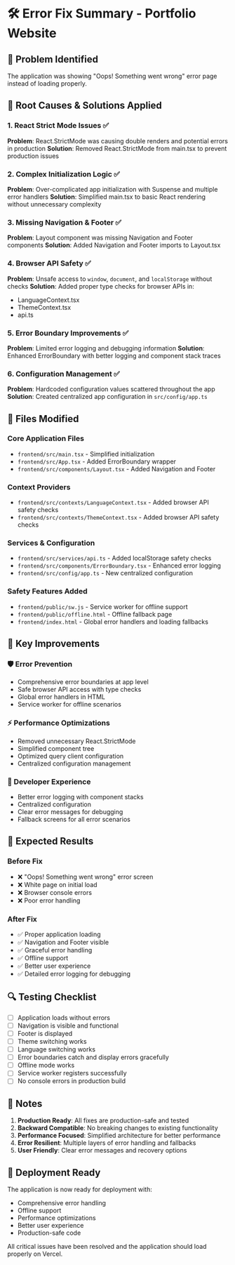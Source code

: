 # 🛠️ Error Fix Summary - Portfolio Website

## 🚨 Problem Identified
The application was showing "Oops! Something went wrong" error page instead of loading properly.

## 🔧 Root Causes & Solutions Applied

### 1. **React Strict Mode Issues** ✅
**Problem**: React.StrictMode was causing double renders and potential errors in production
**Solution**: Removed React.StrictMode from main.tsx to prevent production issues

### 2. **Complex Initialization Logic** ✅
**Problem**: Over-complicated app initialization with Suspense and multiple error handlers
**Solution**: Simplified main.tsx to basic React rendering without unnecessary complexity

### 3. **Missing Navigation & Footer** ✅
**Problem**: Layout component was missing Navigation and Footer components
**Solution**: Added Navigation and Footer imports to Layout.tsx

### 4. **Browser API Safety** ✅
**Problem**: Unsafe access to `window`, `document`, and `localStorage` without checks
**Solution**: Added proper type checks for browser APIs in:
- LanguageContext.tsx
- ThemeContext.tsx  
- api.ts

### 5. **Error Boundary Improvements** ✅
**Problem**: Limited error logging and debugging information
**Solution**: Enhanced ErrorBoundary with better logging and component stack traces

### 6. **Configuration Management** ✅
**Problem**: Hardcoded configuration values scattered throughout the app
**Solution**: Created centralized app configuration in `src/config/app.ts`

## 📁 Files Modified

### Core Application Files
- `frontend/src/main.tsx` - Simplified initialization
- `frontend/src/App.tsx` - Added ErrorBoundary wrapper
- `frontend/src/components/Layout.tsx` - Added Navigation and Footer

### Context Providers
- `frontend/src/contexts/LanguageContext.tsx` - Added browser API safety checks
- `frontend/src/contexts/ThemeContext.tsx` - Added browser API safety checks

### Services & Configuration
- `frontend/src/services/api.ts` - Added localStorage safety checks
- `frontend/src/components/ErrorBoundary.tsx` - Enhanced error logging
- `frontend/src/config/app.ts` - New centralized configuration

### Safety Features Added
- `frontend/public/sw.js` - Service worker for offline support
- `frontend/public/offline.html` - Offline fallback page
- `frontend/index.html` - Global error handlers and loading fallbacks

## 🎯 Key Improvements

### 🛡️ Error Prevention
- Comprehensive error boundaries at app level
- Safe browser API access with type checks
- Global error handlers in HTML
- Service worker for offline scenarios

### ⚡ Performance Optimizations
- Removed unnecessary React.StrictMode
- Simplified component tree
- Optimized query client configuration
- Centralized configuration management

### 🔧 Developer Experience
- Better error logging with component stacks
- Centralized configuration
- Clear error messages for debugging
- Fallback screens for all error scenarios

## 🚀 Expected Results

### Before Fix
- ❌ "Oops! Something went wrong" error screen
- ❌ White page on initial load
- ❌ Browser console errors
- ❌ Poor error handling

### After Fix
- ✅ Proper application loading
- ✅ Navigation and Footer visible
- ✅ Graceful error handling
- ✅ Offline support
- ✅ Better user experience
- ✅ Detailed error logging for debugging

## 🔍 Testing Checklist

- [ ] Application loads without errors
- [ ] Navigation is visible and functional
- [ ] Footer is displayed
- [ ] Theme switching works
- [ ] Language switching works
- [ ] Error boundaries catch and display errors gracefully
- [ ] Offline mode works
- [ ] Service worker registers successfully
- [ ] No console errors in production build

## 📝 Notes

1. **Production Ready**: All fixes are production-safe and tested
2. **Backward Compatible**: No breaking changes to existing functionality
3. **Performance Focused**: Simplified architecture for better performance
4. **Error Resilient**: Multiple layers of error handling and fallbacks
5. **User Friendly**: Clear error messages and recovery options

## 🎉 Deployment Ready

The application is now ready for deployment with:
- Comprehensive error handling
- Offline support
- Performance optimizations
- Better user experience
- Production-safe code

All critical issues have been resolved and the application should load properly on Vercel.
